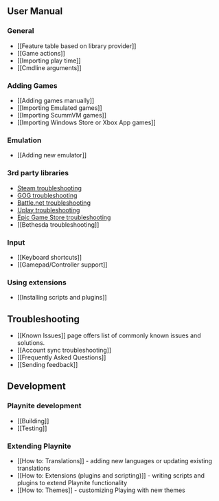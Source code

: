 User Manual
--------
### General
* [[Feature table based on library provider]]
* [[Game actions]]
* [[Importing play time]]
* [[Cmdline arguments]]

### Adding Games
* [[Adding games manually]]
* [[Importing Emulated games]]
* [[Importing ScummVM games]] 
* [[Importing Windows Store or Xbox App games]]

### Emulation
* [[Adding new emulator]]

### 3rd party libraries
* [Steam troubleshooting](https://github.com/JosefNemec/Playnite/wiki/How-to-get-Steam-account-name)
* [GOG troubleshooting](https://github.com/JosefNemec/Playnite/wiki/How-to-get-GOG-account-name)
* [Battle.net troubleshooting](https://github.com/JosefNemec/Playnite/wiki/Battlenet-troubleshooting)
* [Uplay troubleshooting](https://github.com/JosefNemec/Playnite/wiki/Uplay-troubleshooting)
* [Epic Game Store troubleshooting](https://github.com/JosefNemec/Playnite/wiki/Epic-Game-Store-troubleshooting)
* [[Bethesda troubleshooting]]

### Input
* [[Keyboard shortcuts]]
* [[Gamepad/Controller support]]

### Using extensions
* [[Installing scripts and plugins]]

Troubleshooting
--------
* [[Known Issues]] page offers list of commonly known issues and solutions.
* [[Account sync troubleshooting]]
* [[Frequently Asked Questions]]
* [[Sending feedback]]

Development
--------
### Playnite development
* [[Building]]
* [[Testing]]

### Extending Playnite
* [[How to: Translations]] - adding new languages or updating existing translations
* [[How to: Extensions (plugins and scripting)]] - writing scripts and plugins to extend Playnite functionality
* [[How to: Themes]] - customizing Playing with new themes
